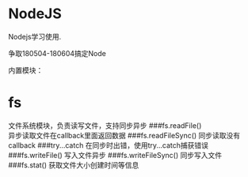 # NodeJS
Nodejs学习使用.

争取180504-180604搞定Node

内置模块：
# fs
文件系统模块，负责读写文件，支持同步异步
 ###fs.readFile()  
 异步读取文件在callback里面返回数据
 ###fs.readFileSync() 
 同步读取没有callback
 ###try...catch 
 在同步时出错，使用try...catch捕获错误
 ###fs.writeFile() 
 写入文件异步
 ###fs.writeFileSync() 
 同步写入文件
 ###fs.stat() 
 获取文件大小创建时间等信息
